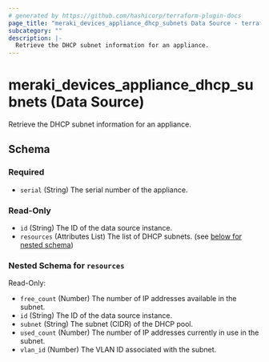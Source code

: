 ```yaml
---
# generated by https://github.com/hashicorp/terraform-plugin-docs
page_title: "meraki_devices_appliance_dhcp_subnets Data Source - terraform-provider-meraki"
subcategory: ""
description: |-
  Retrieve the DHCP subnet information for an appliance.
---
```


# meraki_devices_appliance_dhcp_subnets (Data Source)

Retrieve the DHCP subnet information for an appliance.



<!-- schema generated by tfplugindocs -->
## Schema

### Required

- `serial` (String) The serial number of the appliance.

### Read-Only

- `id` (String) The ID of the data source instance.
- `resources` (Attributes List) The list of DHCP subnets. (see [below for nested schema](#nestedatt--resources))

<a id="nestedatt--resources"></a>
### Nested Schema for `resources`

Read-Only:

- `free_count` (Number) The number of IP addresses available in the subnet.
- `id` (String) The ID of the data source instance.
- `subnet` (String) The subnet (CIDR) of the DHCP pool.
- `used_count` (Number) The number of IP addresses currently in use in the subnet.
- `vlan_id` (Number) The VLAN ID associated with the subnet.
